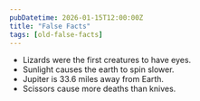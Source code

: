 ```yaml
---
pubDatetime: 2026-01-15T12:00:00Z
title: "False Facts"
tags: [old-false-facts]
---
```


- Lizards were the first creatures to have eyes.
- Sunlight causes the earth to spin slower.
- Jupiter is 33.6 miles away from Earth.
- Scissors cause more deaths than knives.
